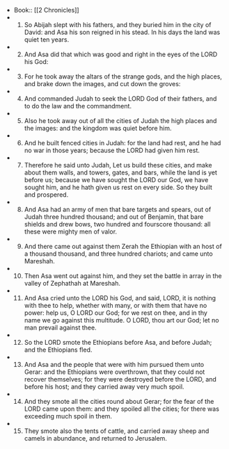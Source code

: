 - Book:: [[2 Chronicles]]
- 1. So Abijah slept with his fathers, and they buried him in the city of David: and Asa his son reigned in his stead. In his days the land was quiet ten years.
- 2. And Asa did that which was good and right in the eyes of the LORD his God:
- 3. For he took away the altars of the strange gods, and the high places, and brake down the images, and cut down the groves:
- 4. And commanded Judah to seek the LORD God of their fathers, and to do the law and the commandment.
- 5. Also he took away out of all the cities of Judah the high places and the images: and the kingdom was quiet before him.
- 6. And he built fenced cities in Judah: for the land had rest, and he had no war in those years; because the LORD had given him rest.
- 7. Therefore he said unto Judah, Let us build these cities, and make about them walls, and towers, gates, and bars, while the land is yet before us; because we have sought the LORD our God, we have sought him, and he hath given us rest on every side. So they built and prospered.
- 8. And Asa had an army of men that bare targets and spears, out of Judah three hundred thousand; and out of Benjamin, that bare shields and drew bows, two hundred and fourscore thousand: all these were mighty men of valor.
- 9. And there came out against them Zerah the Ethiopian with an host of a thousand thousand, and three hundred chariots; and came unto Mareshah.
- 10. Then Asa went out against him, and they set the battle in array in the valley of Zephathah at Mareshah.
- 11. And Asa cried unto the LORD his God, and said, LORD, it is nothing with thee to help, whether with many, or with them that have no power: help us, O LORD our God; for we rest on thee, and in thy name we go against this multitude. O LORD, thou art our God; let no man prevail against thee.
- 12. So the LORD smote the Ethiopians before Asa, and before Judah; and the Ethiopians fled.
- 13. And Asa and the people that were with him pursued them unto Gerar: and the Ethiopians were overthrown, that they could not recover themselves; for they were destroyed before the LORD, and before his host; and they carried away very much spoil.
- 14. And they smote all the cities round about Gerar; for the fear of the LORD came upon them: and they spoiled all the cities; for there was exceeding much spoil in them.
- 15. They smote also the tents of cattle, and carried away sheep and camels in abundance, and returned to Jerusalem.
